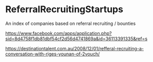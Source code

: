 # ReferralRecruitingStartups
An index of companies based on referral recruiting / bounties

https://www.facebook.com/apps/application.php?sid=8d4758f1db81dbf54cf2d56d4741869a&id=36113391335&ref=s

https://destinationtalent.com.au/2008/12/01/refferal-recruiting-a-conversation-with-riges-younan-of-2vouch/

